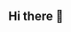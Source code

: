 ## Hi there 👋

<!--
**kairoff1/kairoff1** is a ✨ _special_ ✨ repository because its `README.md` (this file) appears on your GitHub profile.

Here are some ideas to get you started:

  Ola sou Nathalia Kairoff 
  Tenho 17 anos 
  Atualmente nao estou trabalhando,mas meu objetivo de vida e me formar na area da psicologia 
  Estou procurando aprender mais sobre as grandes situacoes da vida cotidiana, e os sentimentos verdadeiros e evoluir emocionalmente.
  Estou aprendendo a buscar conhecimentos e evoluir sobre as mudancas da vida naturalmente.
  Fatos sobre mim, Sou determinada a buscar 
  

  

